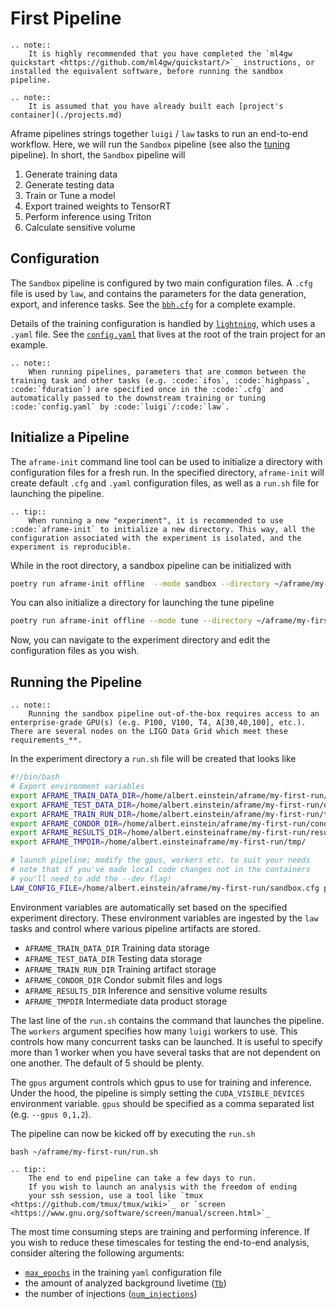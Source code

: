 First Pipeline
==============

```{eval-rst}
.. note::
    It is highly recommended that you have completed the `ml4gw quickstart <https://github.com/ml4gw/quickstart/>`_ instructions, or installed the equivalent software, before running the sandbox pipeline.
```

```{eval-rst}
.. note::
    It is assumed that you have already built each [project's container](./projects.md)
```

Aframe pipelines strings together `luigi` / `law` tasks to run an end-to-end workflow. Here, we will run the `Sandbox` pipeline (see also the [tuning]() pipeline).
In short, the `Sandbox` pipeline will

1. Generate training data 
2. Generate testing data
3. Train or Tune a model
4. Export trained weights to TensorRT
5. Perform inference using Triton
6. Calculate sensitive volume

## Configuration
The `Sandbox` pipeline is configured by two main configuration files. A `.cfg` file is used by `law`, and contains the parameters
for the data generation, export, and inference tasks. See the [`bbh.cfg`](../aframe/pipelines/sandbox/configs/bbh.cfg) for a complete example.

Details of the training configuration is handled by [`lightning`](https://lightning.ai/docs/pytorch/stable/), which 
uses a `.yaml` file. See the [`config.yaml`](../../../projects/train/config.yaml) that lives at the root of the train project for an example. 

```{eval-rst}
.. note::
    When running pipelines, parameters that are common between the training task and other tasks (e.g. :code:`ifos`, :code:`highpass`, :code:`fduration`) are specified once in the :code:`.cfg` and automatically passed to the downstream training or tuning :code:`config.yaml` by :code:`luigi`/:code:`law`.
```

## Initialize a Pipeline
The `aframe-init` command line tool can be used to initialize a directory with configuration files for a fresh run. 
In the specified directory, `aframe-init` will create default `.cfg` and `.yaml` configuration files, as well as a `run.sh` file for launching the pipeline.

```{eval-rst}
.. tip::
    When running a new "experiment", it is recommended to use :code:`aframe-init` to initialize a new directory. This way, all the configuration associated with the experiment is isolated, and the experiment is reproducible.
```


While in the root directory, a sandbox pipeline can be initialized with

```bash
poetry run aframe-init offline  --mode sandbox --directory ~/aframe/my-first-run/ 
```

You can also initialize a directory for launching the tune pipeline

```bash
poetry run aframe-init offline --mode tune --directory ~/aframe/my-first-tune-run/ 
```

Now, you can navigate to the experiment directory and edit the configuration files as you wish.

## Running the Pipeline
```{eval-rst}
.. note:: 
    Running the sandbox pipeline out-of-the-box requires access to an enterprise-grade GPU(s) (e.g. P100, V100, T4, A[30,40,100], etc.). There are several nodes on the LIGO Data Grid which meet these requirements_**.
```

In the experiment directory a `run.sh` file will be created that looks like 

```bash
#!/bin/bash
# Export environment variables
export AFRAME_TRAIN_DATA_DIR=/home/albert.einstein/aframe/my-first-run/data/train
export AFRAME_TEST_DATA_DIR=/home/albert.einstein/aframe/my-first-run/data/test
export AFRAME_TRAIN_RUN_DIR=/home/albert.einstein/aframe/my-first-run/training
export AFRAME_CONDOR_DIR=/home/albert.einstein/aframe/my-first-run/condor
export AFRAME_RESULTS_DIR=/home/albert.einsteinaframe/my-first-run/results
export AFRAME_TMPDIR=/home/albert.einsteinaframe/my-first-run/tmp/

# launch pipeline; modify the gpus, workers etc. to suit your needs
# note that if you've made local code changes not in the containers
# you'll need to add the --dev flag!
LAW_CONFIG_FILE=/home/albert.einstein/aframe/my-first-run/sandbox.cfg poetry run --directory /home/albert.einstein/projects/aframev2 law run aframe.pipelines.sandbox.Sandbox --workers 5 --gpus 0
```

Environment variables are automatically set based on the specified experiment directory. These environment variables
are ingested by the `law` tasks and control where various pipeline artifacts are stored.

- `AFRAME_TRAIN_DATA_DIR` Training data storage
- `AFRAME_TEST_DATA_DIR` Testing data storage
- `AFRAME_TRAIN_RUN_DIR` Training artifact storage
- `AFRAME_CONDOR_DIR` Condor submit files and logs
- `AFRAME_RESULTS_DIR` Inference and sensitive volume results
- `AFRAME_TMPDIR` Intermediate data product storage 

The last line of the `run.sh` contains the command that launches the pipeline. The `workers` argument specifies how many `luigi` workers to use. This controls how many concurrent tasks can be launched. It is useful to specify more than 1 worker when you have several tasks that are not dependent on one another. The default of 5 should be plenty.

The `gpus` argument controls which gpus to use for training and inference. Under the hood, the pipeline is simply setting
the `CUDA_VISIBLE_DEVICES` environment variable. `gpus` should be specified as a comma separated list (e.g. `--gpus 0,1,2`).

The pipeline can now be kicked off by executing the `run.sh` 

```console
bash ~/aframe/my-first-run/run.sh
```

```{eval-rst}
.. tip:: 
    The end to end pipeline can take a few days to run. 
    If you wish to launch an analysis with the freedom of ending
    your ssh session, use a tool like `tmux <https://github.com/tmux/tmux/wiki>`_ or `screen <https://www.gnu.org/software/screen/manual/screen.html>`_
```

The most time consuming steps are training and performing inference. If you wish to reduce these timescales for testing the end-to-end analysis, consider altering the following arguments:
- [`max_epochs`](../../../projects/train/config.yaml#92) in the training `yaml` configuration file
- the amount of analyzed background livetime ([`Tb`](./configs/base.cfg#17)) 
- the number of injections ([`num_injections`](./configs/base.cfg#101))
